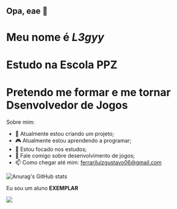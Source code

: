 ## Opa, eae 👋

# Meu nome é _L3gyy_
# Estudo na Escola PPZ
# Pretendo me formar e me tornar Dsenvolvedor de Jogos
Sobre mim:
- 🙂 Atualmente estou criando um projeto;
- 🎮 Atualmente estou aprendendo a programar;
- 📑 Estou focado nos estudos;
- 💬 Fale comigo sobre desenvolvimento de jogos;
- 📫 Como chegar até mim: ferrariluizgustavo06@gmail.com

![Anurag's GitHub stats](https://github-readme-stats.vercel.app/api?username=L3gyy&show_icons=true&theme=dark)

Eu sou um aluno **EXEMPLAR**

![](https://media1.tenor.com/m/RUUrMJs9T1cAAAAC/hollow-knight.gif)
